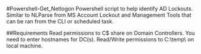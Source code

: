 #Powershell-Get_Netlogon
Powershell script to help identify AD Lockouts.  Similar to NLParse from MS Account Lockout and Management Tools that can be ran from the CLI or scheduled task.

##Requirements
Read permissions to C$ share on Domain Controllers.
You need to enter hostnames for DC(s).
Read/Write permissions to C:\temp\ on local machine.
